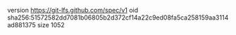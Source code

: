 version https://git-lfs.github.com/spec/v1
oid sha256:51572582dd7081b06805b2d372cf14a22c9ed08fa5ca258159aa3114ad881375
size 1052

